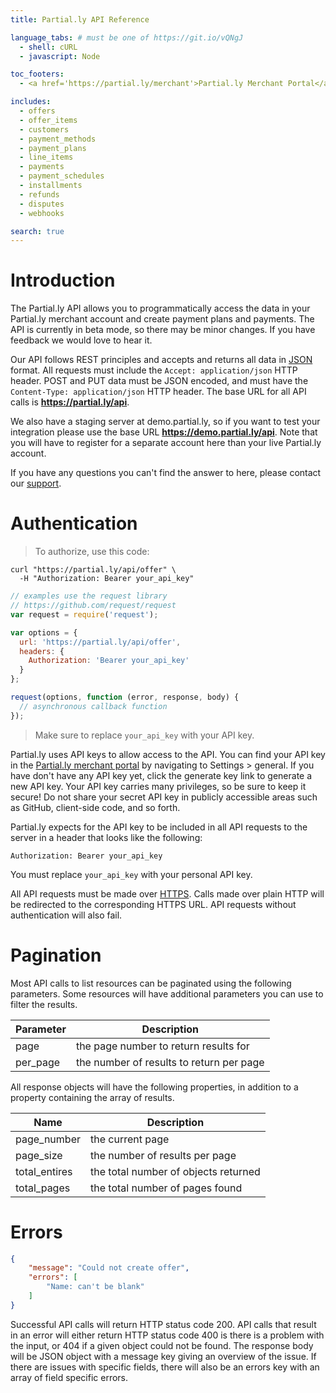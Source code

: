 ```yaml
---
title: Partial.ly API Reference

language_tabs: # must be one of https://git.io/vQNgJ
  - shell: cURL
  - javascript: Node

toc_footers:
  - <a href='https://partial.ly/merchant'>Partial.ly Merchant Portal</a>

includes:
  - offers
  - offer_items
  - customers
  - payment_methods
  - payment_plans
  - line_items
  - payments
  - payment_schedules
  - installments
  - refunds
  - disputes
  - webhooks

search: true
---
```


# Introduction

The Partial.ly API allows you to programmatically access the data in your Partial.ly merchant account and create payment plans and payments.
The API is currently in beta mode, so there may be minor changes. If you have feedback we would love to hear it.

Our API follows REST principles and accepts and returns all data in [JSON](http://www.json.org/) format. All requests must include the `Accept: application/json` HTTP header. POST and PUT data must be JSON encoded, and must have the `Content-Type: application/json` HTTP header.
The base URL for all API calls is **https://partial.ly/api**.

We also have a staging server at demo.partial.ly, so if you want to test your integration please use the base URL **https://demo.partial.ly/api**. Note that you will have to register for a separate account here than your live Partial.ly account.

If you have any questions you can't find the answer to here, please contact our [support](mailto:support@partial.ly).

# Authentication

> To authorize, use this code:

```shell
curl "https://partial.ly/api/offer" \
  -H "Authorization: Bearer your_api_key"
```

```javascript
// examples use the request library
// https://github.com/request/request
var request = require('request');

var options = {
  url: 'https://partial.ly/api/offer',
  headers: {
    Authorization: 'Bearer your_api_key'
  }
};

request(options, function (error, response, body) {
  // asynchronous callback function
});
```

> Make sure to replace `your_api_key` with your API key.

Partial.ly uses API keys to allow access to the API. You can find your API key in the [Partial.ly merchant portal](https://partial.ly/merchant) by navigating to Settings > general. If you have don't have any API key yet, click the generate key link to generate a new API key. Your API key carries many privileges, so be sure to keep it secure! Do not share your secret API key in publicly accessible areas such as GitHub, client-side code, and so forth.

Partial.ly expects for the API key to be included in all API requests to the server in a header that looks like the following:

`Authorization: Bearer your_api_key`

<aside class="notice">
You must replace <code>your_api_key</code> with your personal API key.
</aside>

All API requests must be made over [HTTPS](https://en.wikipedia.org/wiki/HTTPS). Calls made over plain HTTP will be redirected to the corresponding HTTPS URL. API requests without authentication will also fail.

# Pagination

Most API calls to list resources can be paginated using the following parameters. Some resources will have additional parameters you can use to filter the results.

Parameter | Description
--------- | -----------
page | the page number to return results for
per_page | the number of results to return per page

All response objects will have the following properties, in addition to a property containing the array of results.

Name | Description
--------- | -----------
page_number | the current page
page_size | the number of results per page
total_entires | the total number of objects returned
total_pages | the total number of pages found

# Errors

```json
{
    "message": "Could not create offer",
    "errors": [
        "Name: can't be blank"
    ]
}
```

Successful API calls will return HTTP status code 200. API calls that result in an error will either return HTTP status code 400 is there is a problem with the input, or 404 if a given object could not be found. The response body will be JSON object with a message key giving an overview of the issue. If there are issues with specific fields, there will also be an errors key with an array of field specific errors.
